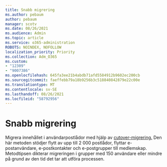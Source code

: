 ```yaml
---
title: Snabb migrering
ms.author: pebaum
author: pebaum
manager: scotv
ms.date: 08/26/2021
ms.audience: Admin
ms.topic: article
ms.service: o365-administration
ROBOTS: NOINDEX, NOFOLLOW
localization_priority: Priority
ms.collection: Adm_O365
ms.custom:
- "12309"
- "9007386"
ms.openlocfilehash: 645fa3ee21b4abdb71afd5584912b9602ec200cb
ms.sourcegitcommit: faeffebb79a18b9256b3c518840842879e22c00e
ms.translationtype: MT
ms.contentlocale: sv-SE
ms.lasthandoff: 08/26/2021
ms.locfileid: "58792956"
---
```

# <a name="cutover-migration"></a>Snabb migrering

Migrera innehållet i användarpostlådor med hjälp av [cutover-migrering.](https://admin.microsoft.com/adminportal/home#/cutoverwizard) Den här metoden stödjer flytt av upp till 2 000 postlådor, flyttar e-postanvändare, e-postkontakter och e-postgrupper till medlemskap. Metodtipsen dikterar migreringen i grupper med 150 användare eller mindre på grund av den tid det tar att utföra processen.